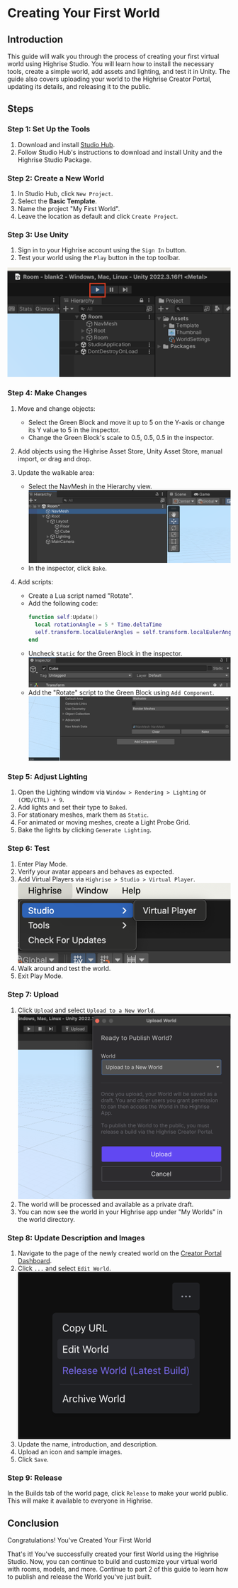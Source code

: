 # Creating Your First World

## Introduction

This guide will walk you through the process of creating your first virtual world using Highrise Studio. You will learn how to install the necessary tools, create a simple world, add assets and lighting, and test it in Unity. The guide also covers uploading your world to the Highrise Creator Portal, updating its details, and releasing it to the public.

## Steps

### Step 1: Set Up the Tools

1. Download and install [Studio Hub](https://create.highrise.game/highrise-studio).
2. Follow Studio Hub's instructions to download and install Unity and the Highrise Studio Package.

### Step 2: Create a New World

1. In Studio Hub, click `New Project`.
2. Select the **Basic Template**.
3. Name the project "My First World".
4. Leave the location as default and click `Create Project`.

### Step 3: Use Unity

1. Sign in to your Highrise account using the `Sign In` button.
2. Test your world using the `Play` button in the top toolbar.

![Play button](/assets/learn/guides/studio/play-button.png)

### Step 4: Make Changes

1. Move and change objects:
   - Select the Green Block and move it up to 5 on the Y-axis or change its Y value to 5 in the inspector.
   - Change the Green Block's scale to 0.5, 0.5, 0.5 in the inspector.

2. Add objects using the Highrise Asset Store, Unity Asset Store, manual import, or drag and drop.

3. Update the walkable area:
   - Select the NavMesh in the Hierarchy view.
   ![NavMesh](/assets/learn/guides/studio/creating-your-first-world/navmesh.png)
   - In the inspector, click `Bake`.

4. Add scripts:
   - Create a Lua script named "Rotate".
   - Add the following code:
     ```lua
     function self:Update()
       local rotationAngle = 5 * Time.deltaTime
       self.transform.localEulerAngles = self.transform.localEulerAngles + Vector3.new(0, rotationAngle, 0)
     end
     ```
   - Uncheck `Static` for the Green Block in the inspector.
   ![Static](/assets/learn/guides/studio/creating-your-first-world/static.png)
   - Add the "Rotate" script to the Green Block using `Add Component`.
   ![Add Component](/assets/learn/guides/studio/creating-your-first-world/add-component.png)

### Step 5: Adjust Lighting

1. Open the Lighting window via `Window > Rendering > Lighting` or `(CMD/CTRL) + 9`.
2. Add lights and set their type to `Baked`.
3. For stationary meshes, mark them as `Static`.
4. For animated or moving meshes, create a Light Probe Grid.
5. Bake the lights by clicking `Generate Lighting`.

### Step 6: Test

1. Enter Play Mode.
2. Verify your avatar appears and behaves as expected.
3. Add Virtual Players via `Highrise > Studio > Virtual Player`.
![Virtual Player](/assets/learn/guides/studio/creating-your-first-world/virtual-player.png)
4. Walk around and test the world.
5. Exit Play Mode.

### Step 7: Upload

1. Click `Upload` and select `Upload to a New World`.
![Upload](/assets/learn/guides/studio/creating-your-first-world/upload-world.png)
2. The world will be processed and available as a private draft.
3. You can now see the world in your Highrise app under "My Worlds" in the world directory.

### Step 8: Update Description and Images

1. Navigate to the page of the newly created world on the [Creator Portal Dashboard](https://create.highrise.game/dashboard/creations).
2. Click `...` and select `Edit World`.
![Edit](/assets/learn/guides/studio/creating-your-first-world/edit-world.png)
3. Update the name, introduction, and description.
4. Upload an icon and sample images.
5. Click `Save`.

### Step 9: Release

In the Builds tab of the world page, click `Release` to make your world public. This will make it available to everyone in Highrise.

## Conclusion

Congratulations! You've Created Your First World

That's it! You've successfully created your first World using the Highrise Studio. Now, you can continue to build and customize your virtual world with rooms, models, and more. Continue to part 2 of this guide to learn how to publish and release the World you've just built.

